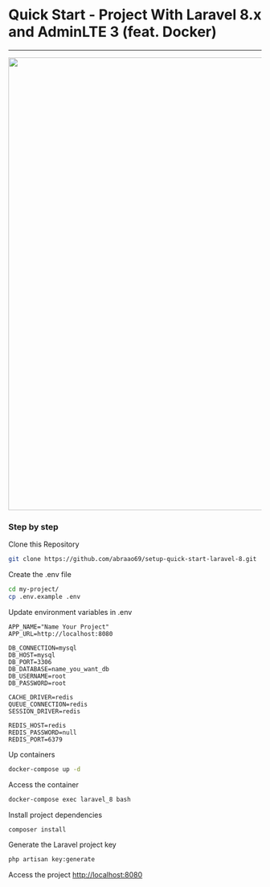 # Quick Start - Project With Laravel 8.x and AdminLTE 3 (feat. Docker)

<hr>
<p align="center">
 <img width="900px" src="https://user-images.githubusercontent.com/103331086/219263306-bf2c161a-7986-402f-958a-caf5aac9a5bf.PNG" />
</p>


### Step by step
Clone this Repository
```sh
git clone https://github.com/abraao69/setup-quick-start-laravel-8.git
```

Create the .env file
```sh
cd my-project/
cp .env.example .env
```


Update environment variables in .env
```dosini
APP_NAME="Name Your Project"
APP_URL=http://localhost:8080

DB_CONNECTION=mysql
DB_HOST=mysql
DB_PORT=3306
DB_DATABASE=name_you_want_db
DB_USERNAME=root
DB_PASSWORD=root

CACHE_DRIVER=redis
QUEUE_CONNECTION=redis
SESSION_DRIVER=redis

REDIS_HOST=redis
REDIS_PASSWORD=null
REDIS_PORT=6379
```


Up containers
```sh
docker-compose up -d
```


Access the container
```sh
docker-compose exec laravel_8 bash
```


Install project dependencies
```sh
composer install
```


Generate the Laravel project key
```sh
php artisan key:generate
```


Access the project
[http://localhost:8080](http://localhost:8080)
